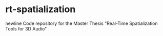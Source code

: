 rt-spatialization
=================
newline
Code repository for the Master Thesis "Real-Time Spatialization Tools for 3D Audio"
